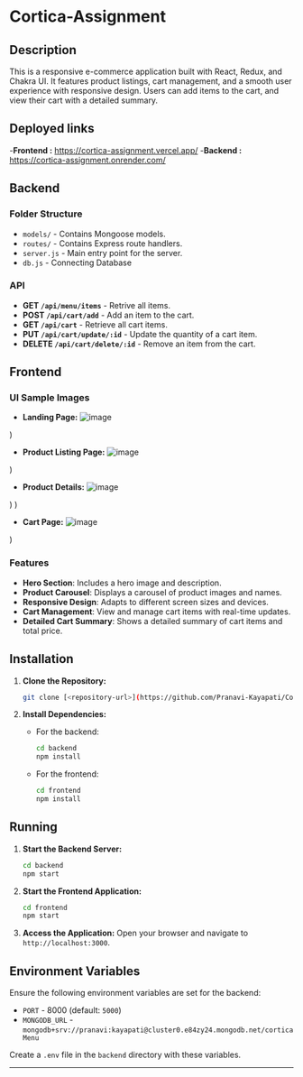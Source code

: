 # Cortica-Assignment

## Description

This is a responsive e-commerce application built with React, Redux, and Chakra UI. It features product listings, cart management, and a smooth user experience with responsive design. Users can add items to the cart, and view their cart with a detailed summary.

## Deployed links
-**Frontend :** https://cortica-assignment.vercel.app/
-**Backend :** https://cortica-assignment.onrender.com/


## Backend

### Folder Structure

- `models/` - Contains Mongoose models.
- `routes/` - Contains Express route handlers.
- `server.js` - Main entry point for the server.
- `db.js` - Connecting Database

### API

- **GET `/api/menu/items`** - Retrive all items.
- **POST `/api/cart/add`** - Add an item to the cart.
- **GET `/api/cart`** - Retrieve all cart items.
- **PUT `/api/cart/update/:id`** - Update the quantity of a cart item.
- **DELETE `/api/cart/delete/:id`** - Remove an item from the cart.

## Frontend

### UI Sample Images

- **Landing Page:**
  ![image](https://github.com/user-attachments/assets/d3f0d6f1-7680-414a-bdb3-fd7b648b91bb)

)

- **Product Listing Page:**
  ![image](https://github.com/user-attachments/assets/5e3aa92c-8eb4-47e1-af16-d557f6340ebf)
 
)
- **Product Details:**
  ![image](https://github.com/user-attachments/assets/dbb64111-6abe-4028-b780-8045994c6a92)
  
)
)
- **Cart Page:**
  ![image](https://github.com/user-attachments/assets/428a7287-3ce3-4674-9498-c49b017aa761)

)

### Features

- **Hero Section**: Includes a hero image and description.
- **Product Carousel**: Displays a carousel of product images and names.
- **Responsive Design**: Adapts to different screen sizes and devices.
- **Cart Management**: View and manage cart items with real-time updates.
- **Detailed Cart Summary**: Shows a detailed summary of cart items and total price.


## Installation

1. **Clone the Repository:**
   ```bash
   git clone [<repository-url>](https://github.com/Pranavi-Kayapati/Cortica-Assignment.git)
   ```

2. **Install Dependencies:**
   - For the backend:
     ```bash
     cd backend
     npm install
     ```
   - For the frontend:
     ```bash
     cd frontend
     npm install
     ```

## Running

1. **Start the Backend Server:**
   ```bash
   cd backend
   npm start
   ```

2. **Start the Frontend Application:**
   ```bash
   cd frontend
   npm start
   ```

3. **Access the Application:**
   Open your browser and navigate to `http://localhost:3000`.

## Environment Variables

Ensure the following environment variables are set for the backend:

- `PORT` - 8000 (default: `5000`)
- `MONGODB_URL` - `mongodb+srv://pranavi:kayapati@cluster0.e84zy24.mongodb.net/corticaMenu`

Create a `.env` file in the `backend` directory with these variables.


  ----

